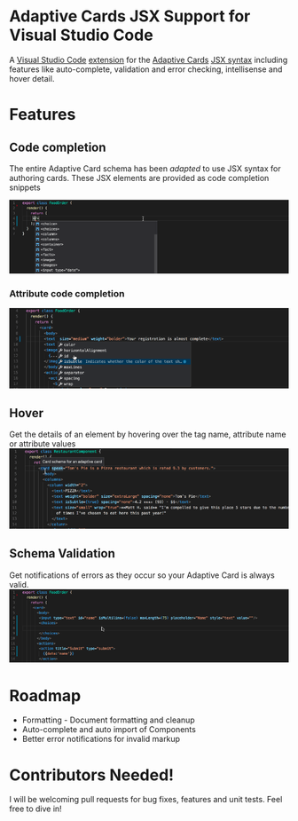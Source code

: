 # Adaptive Cards JSX Support for Visual Studio Code 
A [Visual Studio Code](https://code.visualstudio.com/) [extension](https://marketplace.visualstudio.com/VSCode)
for the [Adaptive Cards](http://adaptivecards.io/) [JSX syntax](https://github.com/justinwilaby/babel-plugin-jsx-adaptive-cards)
including features like auto-complete, validation and error checking, intellisense and hover detail. 

# Features 

## Code completion
The entire Adaptive Card schema has been *adapted* to use JSX syntax for authoring cards. These JSX elements are provided
as code completion snippets

![Adaptive Card Code Completion](resources/auto-complete-acx.gif)

### Attribute code completion 
![Attribute Code Completion](resources/attribute-auto-complete-acx.gif)

## Hover
Get the details of an element by hovering over the tag name, attribute name or attribute values
![Hover detail](resources/hover-acx.gif)

## Schema Validation
Get notifications of errors as they occur so your Adaptive Card is always valid.
![Adaprtive Card Validation](resources/validation-acx.gif)

# Roadmap
- Formatting - Document formatting and cleanup 
- Auto-complete and auto import of Components
- Better error notifications for invalid markup

# Contributors Needed!
I will be welcoming pull requests for bug fixes, features and unit tests. Feel free to dive in!
